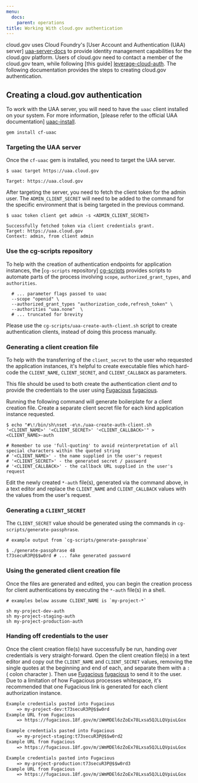 ```yaml
---
menu:
  docs:
    parent: operations
title: Working With cloud.gov authentication
---
```


cloud.gov uses Cloud Foundry's [User Account and Authentication (UAA) server]
[uaa-server-docs] to provide identity management capabilities for the cloud.gov
platform. Users of cloud.gov need to contact a member of the cloud.gov team,
while following [this guide] [leverage-cloud-auth]. The following documentation
provides the steps to creating cloud.gov authentication.

[uaa-server-docs]: https://docs.cloudfoundry.org/concepts/architecture/uaa.html "UAA server authentication documentation"
[leverage-cloud-auth]: /apps/leveraging-authentication/ "Leveraging cloud.gov Authentication"

## Creating a cloud.gov authentication

To work with the UAA server, you will need to have the `uaac` client installed
on your system. For more information, [please refer to the official UAA
documentation] [uaac-install].

[uaac-install]: https://github.com/cloudfoundry/cf-uaac#installation "UAAC Installation"

```shell
gem install cf-uaac
```

### Targeting the UAA server

Once the `cf-uaac` gem is installed, you need to target the UAA server.

```shell
$ uaac target https://uaa.cloud.gov

Target: https://uaa.cloud.gov
```

After targeting the server, you need to fetch the client token for the admin
user. The `ADMIN_CLIENT_SECRET` will need to be added to the command for the
specific environment that is being targeted in the previous command.

```shell
$ uaac token client get admin -s <ADMIN_CLIENT_SECRET>

Successfully fetched token via client credentials grant.
Target: https://uaa.cloud.gov
Context: admin, from client admin
```

### Use the cg-scripts repository

To help with the creation of authentication endpoints for application instances,
the [`cg-scripts` repository] [cg-scripts] provides scripts to automate parts of
the process involving `scope`, `authorized_grant_types`, and `authorities`.

```shell
  # ... parameter flags passed to uaac
  --scope "openid" \
  --authorized_grant_types "authorization_code,refresh_token" \
  --authorities "uaa.none"  \
  # ... truncated for brevity
```

[cg-scripts]: https://github.com/18F/cg-scripts "18F cloud.gov scripts repository"

Please use the `cg-scripts/uaa-create-auth-client.sh` script to create
authentication clients, instead of doing this process manually.

### Generating a client creation file

To help with the transferring of the `client_secret` to the user who requested
the application instances, it's helpful to create executable files which hard-
code the `CLIENT_NAME`, `CLIENT_SECRET`, and `CLIENT_CALLBACK` as parameters.

This file should be used to both create the authentication client _and_ to provide
the credentials to the user using [Fugacious] [fugacious].

[fugacious]: https://fugacious.18f.gov/ "Open Source Short Term Secure Messaging"

Running the following command will generate boilerplate for a client creation
file. Create a separate client secret file for each kind application instance
requested.

```shell
$ echo "#\!/bin/sh\nset -e\n./uaa-create-auth-client.sh '<CLIENT_NAME>' '<CLIENT_SECRET>' '<CLIENT_CALLBACK>'" > <CLIENT_NAME>-auth

# Remember to use 'full-quoting' to avoid reinterpretation of all special characters within the quoted string
# '<CLIENT_NAME>' - the name supplied in the user's request
# '<CLIENT_SECRET>' - the generated secret / password
# '<CLIENT_CALLBACK>' - the callback URL supplied in the user's request
```

Edit the newly created `*-auth` file(s), generated via the command above, in a
text editor and replace the `CLIENT_NAME` and `CLIENT_CALLBACK` values with the
values from the user's request.

### Generating a `CLIENT_SECRET`

The `CLIENT_SECRET` value should be generated using the commands in
`cg-scripts/generate-passphrase`.

```shell
# example output from `cg-scripts/generate-passphrase`

$ ./generate-passphrase 48
t73secuR3P@$$w0rd # ... fake generated password
```

### Using the generated client creation file

Once the files are generated and edited, you can begin the creation process for
client authentications by executing the `*-auth` file(s) in a shell.

```shell
# examples below assume CLIENT_NAME is `my-project-*`

sh my-project-dev-auth
sh my-project-staging-auth
sh my-project-production-auth
```

### Handing off credentials to the user

Once the client creation file(s) have successfully be run, handing over
credentials is very straight-forward. Open the client creation file(s) in a text
editor and copy out the `CLIENT_NAME` and `CLIENT_SECRET` values, removing the
single quotes at the beginning and end of each, and separate them with a `:`
( colon character ). Then use [Fugacious] [fugacious] to send it to the user.
Due to a limitation of how Fugacious processes whitespace, it's recommended that
one Fugacious link is generated for each client authorization instance.

```txt
Example credentials pasted into Fugacious
    => my-project-dev:t73secuR3P@$$w0rd
Example URL from Fugacious
    => https://fugacious.18f.gov/m/iWmMDEl6zZoEx78Lxsa5QJLLQVpiuLGox

Example credentials pasted into Fugacious
    => my-project-staging:t73secuR3P@$$w0rd2
Example URL from Fugacious
    => https://fugacious.18f.gov/m/iWmMDEl6zZoEx78Lxsa5QJLLQVpiuLGox

Example credentials pasted into Fugacious
    => my-project-production:t73secuR3P@$$w0rd3
Example URL from Fugacious
    => https://fugacious.18f.gov/m/iWmMDEl6zZoEx78Lxsa5QJLLQVpiuLGox
```
